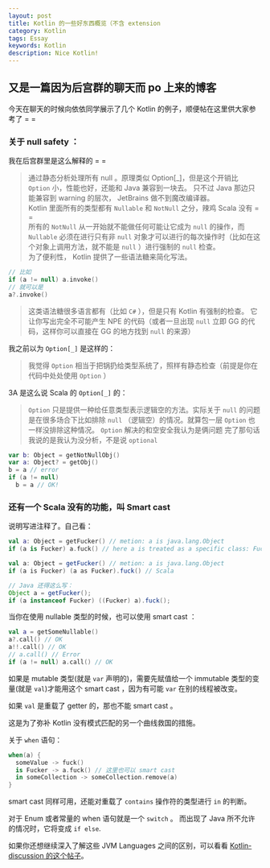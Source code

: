 ```yaml
---
layout: post
title: Kotlin 的一些好东西概览（不含 extension
category: Kotlin
tags: Essay
keywords: Kotlin
description: Nice Kotlin!
---
```



## 又是一篇因为后宫群的聊天而 po 上来的博客

今天在聊天的时候向依依同学展示了几个 Kotlin 的例子，顺便帖在这里供大家参考了 = =

### 关于 null safety ：

我在后宫群里是这么解释的 = =

> 通过静态分析处理所有 null 。原理类似 Option\[\_\]，但是这个开销比 `Option` 小，性能也好，还能和 Java 兼容到一块去。
> 只不过 Java 那边只能兼容到 warning 的层次， JetBrains 做不到魔改编译器。<br/>
> Kotlin 里面所有的类型都有 `Nullable` 和 `NotNull` 之分，辣鸡 Scala 没有 = = <br/>
> 所有的 `NotNull` 从一开始就不能做任何可能让它成为 `null` 的操作，而 `Nullable` 必须在进行只有非 `null` 对象才可以进行的每次操作时（比如在这个对象上调用方法，就不能是 `null` ）进行强制的 `null` 检查。<br/>
> 为了便利性， Kotlin 提供了一些语法糖来简化写法。

```kotlin
// 比如
if (a != null) a.invoke()
// 就可以是
a?.invoke()
```

> 这类语法糖很多语言都有（比如 `C#` ），但是只有 Kotlin 有强制的检查。
> 它让你写出完全不可能产生 NPE 的代码（或者一旦出现 `null` 立即 GG 的代码，这样你可以直接在 GG 的地方找到 `null` 的来源）

我之前以为 `Option[_]` 是这样的：

> 我觉得 `Option` 相当于把锅扔给类型系统了，照样有静态检查（前提是你在代码中处处使用 `Option` ）

3A 是这么说 Scala 的 `Option[_]` 的：

> `Option` 只是提供一种给任意类型表示逻辑空的方法。实际关于 `null` 的问题是在很多场合下比如排除 `null` （逻辑空）的情况。就算包一层 `Option` 也一样没排除这种情况。 `Option` 解决的和空安全我认为是俩问题
> 完了那句话我说的是我认为没分析，不是说 `optional`


```kotlin
var b: Object = getNotNullObj()
var a: Object? = getObj()
b = a // error
if (a != null)
  b = a // OK!
```

### 还有一个 Scala 没有的功能，叫 Smart cast

说明写进注释了。自己看：

```kotlin
val a: Object = getFucker() // metion: a is java.lang.Object
if (a is Fucker) a.fuck() // here a is treated as a specific class: Fucker
```

```scala
val a: Object = getFucker() // metion: a is java.lang.Object
if (a is Fucker) (a as Fucker).fuck() // Scala
```

```java
// Java 还得这么写：
Object a = getFucker();
if (a instanceof Fucker) ((Fucker) a).fuck();
```

当你在使用 nullable 类型的时候，也可以使用 smart cast ：

```kotlin
val a = getSomeNullable()
a?.call() // OK
a!!.call() // OK
// a.call() // Error
if (a != null) a.call() // OK
```

如果是 mutable 类型(就是 `var` 声明的)，需要先赋值给一个 immutable 类型的变量(就是 `val`)才能用这个 smart cast ，因为有可能 `var` 在别的线程被改变。

如果 `val` 是重载了 getter 的，那也不能 smart cast 。

这是为了弥补 Kotlin 没有模式匹配的另一个曲线救国的措施。

关于 `when` 语句：

```kotlin
when(a) {
  someValue -> fuck()
  is Fucker -> a.fuck() // 这里也可以 smart cast
  in someCollection -> someCollection.remove(a)
}
```

smart cast 同样可用，还能对重载了 `contains` 操作符的类型进行 `in` 的判断。

对于 Enum 或者常量的 when 语句就是一个 `switch` 。
而出现了 Java 所不允许的情况时，它将变成 `if else`.

如果你还想继续深入了解这些 JVM Languages 之间的区别，可以看看 [Kotlin-discussion 的这个帖子](https://discuss.kotlinlang.org/t/will-be-kotlin-more-suitable-for-develop-than-scala-in-future/2222)。

